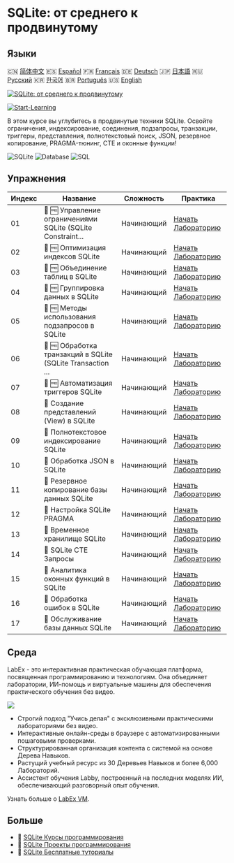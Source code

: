 # SQLite: от среднего к продвинутому

## Языки

🇨🇳 [简体中文](README_zh.md) 🇪🇸 [Español](README_es.md) 🇫🇷 [Français](README_fr.md) 🇩🇪 [Deutsch](README_de.md) 🇯🇵 [日本語](README_ja.md) 🇷🇺 [Русский](README_ru.md) 🇰🇷 [한국어](README_ko.md) 🇧🇷 [Português](README_pt.md) 🇺🇸 [English](README.md) 

[![SQLite: от среднего к продвинутому](https://cover-creator.labex.io/sqlite-intermediate-to-advanced.png?lang=ru)](https://labex.io/ru/courses/sqlite-intermediate-to-advanced)

[![Start-Learning](https://img.shields.io/badge/Start-Learning-whitesmoke?style=for-the-badge)](https://labex.io/ru/courses/sqlite-intermediate-to-advanced)

В этом курсе вы углубитесь в продвинутые техники SQLite. Освойте ограничения, индексирование, соединения, подзапросы, транзакции, триггеры, представления, полнотекстовый поиск, JSON, резервное копирование, PRAGMA-тюнинг, CTE и оконные функции!

![SQLite](https://img.shields.io/badge/SQLite-whitesmoke?style=for-the-badge&logo=sqlite)
![Database](https://img.shields.io/badge/Database-whitesmoke?style=for-the-badge&logo=database)
![SQL](https://img.shields.io/badge/SQL-whitesmoke?style=for-the-badge&logo=sql)


## Упражнения

|   Индекс | Название                                                    | Сложность   | Практика                                                                                                                  |
|----------|-------------------------------------------------------------|-------------|---------------------------------------------------------------------------------------------------------------------------|
|       01 | 📖 🆓 Управление ограничениями SQLite (SQLite Constraint... | Начинающий  | <a target='_blank' href='https://labex.io/ru/tutorials/sqlite-sqlite-constraint-management-552545'>Начать Лабораторию</a> |
|       02 | 📖 🆓 Оптимизация индексов SQLite                           | Начинающий  | <a target='_blank' href='https://labex.io/ru/tutorials/sqlite-sqlite-index-optimization-552552'>Начать Лабораторию</a>    |
|       03 | 📖 🆓 Объединение таблиц в SQLite                           | Начинающий  | <a target='_blank' href='https://labex.io/ru/tutorials/sqlite-sqlite-table-joining-552556'>Начать Лабораторию</a>         |
|       04 | 📖 🆓 Группировка данных в SQLite                           | Начинающий  | <a target='_blank' href='https://labex.io/ru/tutorials/sqlite-sqlite-data-grouping-552547'>Начать Лабораторию</a>         |
|       05 | 📖 🆓 Методы использования подзапросов в SQLite             | Начинающий  | <a target='_blank' href='https://labex.io/ru/tutorials/sqlite-sqlite-subquery-techniques-552555'>Начать Лабораторию</a>   |
|       06 | 📖 🆓 Обработка транзакций в SQLite (SQLite Transaction ... | Начинающий  | <a target='_blank' href='https://labex.io/ru/tutorials/sqlite-sqlite-transaction-handling-552558'>Начать Лабораторию</a>  |
|       07 | 📖 🆓 Автоматизация триггеров SQLite                        | Начинающий  | <a target='_blank' href='https://labex.io/ru/tutorials/sqlite-sqlite-trigger-automation-552559'>Начать Лабораторию</a>    |
|       08 | 📖  Создание представлений (View) в SQLite                  | Начинающий  | <a target='_blank' href='https://labex.io/ru/tutorials/sqlite-sqlite-view-creation-552560'>Начать Лабораторию</a>         |
|       09 | 📖  Полнотекстовое индексирование SQLite                    | Начинающий  | <a target='_blank' href='https://labex.io/ru/tutorials/sqlite-sqlite-full-text-indexing-552551'>Начать Лабораторию</a>    |
|       10 | 📖  Обработка JSON в SQLite                                 | Начинающий  | <a target='_blank' href='https://labex.io/ru/tutorials/sqlite-sqlite-json-processing-552553'>Начать Лабораторию</a>       |
|       11 | 📖  Резервное копирование базы данных SQLite                | Начинающий  | <a target='_blank' href='https://labex.io/ru/tutorials/sqlite-sqlite-database-backup-552548'>Начать Лабораторию</a>       |
|       12 | 📖  Настройка SQLite PRAGMA                                 | Начинающий  | <a target='_blank' href='https://labex.io/ru/tutorials/sqlite-sqlite-pragma-tuning-552554'>Начать Лабораторию</a>         |
|       13 | 📖  Временное хранилище SQLite                              | Начинающий  | <a target='_blank' href='https://labex.io/ru/tutorials/sqlite-sqlite-temporary-storage-552557'>Начать Лабораторию</a>     |
|       14 | 📖  SQLite CTE Запросы                                      | Начинающий  | <a target='_blank' href='https://labex.io/ru/tutorials/sqlite-sqlite-cte-queries-552546'>Начать Лабораторию</a>           |
|       15 | 📖  Аналитика оконных функций в SQLite                      | Начинающий  | <a target='_blank' href='https://labex.io/ru/tutorials/sqlite-sqlite-window-analytics-552561'>Начать Лабораторию</a>      |
|       16 | 📖  Обработка ошибок в SQLite                               | Начинающий  | <a target='_blank' href='https://labex.io/ru/tutorials/sqlite-sqlite-error-handling-552550'>Начать Лабораторию</a>        |
|       17 | 📖  Обслуживание базы данных SQLite                         | Начинающий  | <a target='_blank' href='https://labex.io/ru/tutorials/sqlite-sqlite-database-maintenance-552549'>Начать Лабораторию</a>  |

## Среда

LabEx - это интерактивная практическая обучающая платформа, посвященная программированию и технологиям. Она объединяет лаборатории, ИИ-помощь и виртуальные машины для обеспечения практического обучения без видео.

![](https://tutorial-screenshot.getvm.io/images/vm-1725247253.png)

- Строгий подход "Учись делая" с эксклюзивными практическими лабораториями без видео.
- Интерактивные онлайн-среды в браузере с автоматизированными пошаговыми проверками.
- Структурированная организация контента с системой на основе Дерева Навыков.
- Растущий учебный ресурс из 30 Деревьев Навыков и более 6,000 Лабораторий.
- Ассистент обучения Labby, построенный на последних моделях ИИ, обеспечивающий разговорный опыт обучения.

Узнать больше о [LabEx VM](https://support.labex.io/using-labex/virtual-machine).

## Больше

- 🔗 [SQLite Курсы программирования](https://github.com/labex-labs/awesome-programming-courses)
- 🔗 [SQLite Проекты программирования](https://github.com/labex-labs/awesome-programming-projects)
- 🔗 [SQLite Бесплатные туториалы](https://github.com/labex-labs/sqlite-free-tutorials)

